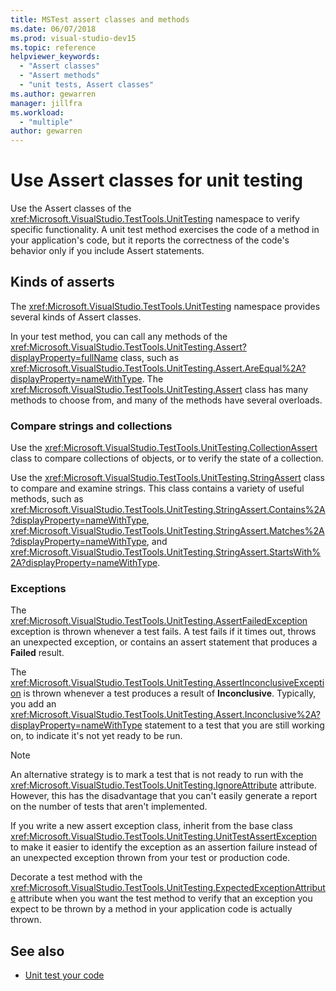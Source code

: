 ```yaml
---
title: MSTest assert classes and methods
ms.date: 06/07/2018
ms.prod: visual-studio-dev15
ms.topic: reference
helpviewer_keywords:
  - "Assert classes"
  - "Assert methods"
  - "unit tests, Assert classes"
ms.author: gewarren
manager: jillfra
ms.workload:
  - "multiple"
author: gewarren
---
```

# Use Assert classes for unit testing

Use the Assert classes of the <xref:Microsoft.VisualStudio.TestTools.UnitTesting> namespace to verify specific functionality. A unit test method exercises the code of a method in your application's code, but it reports the correctness of the code's behavior only if you include Assert statements.

## Kinds of asserts

The <xref:Microsoft.VisualStudio.TestTools.UnitTesting> namespace provides several kinds of Assert classes.

In your test method, you can call any methods of the <xref:Microsoft.VisualStudio.TestTools.UnitTesting.Assert?displayProperty=fullName> class, such as <xref:Microsoft.VisualStudio.TestTools.UnitTesting.Assert.AreEqual%2A?displayProperty=nameWithType>. The <xref:Microsoft.VisualStudio.TestTools.UnitTesting.Assert> class has many methods to choose from, and many of the methods have several overloads.

### Compare strings and collections

Use the <xref:Microsoft.VisualStudio.TestTools.UnitTesting.CollectionAssert> class to compare collections of objects, or to verify the state of a collection.

Use the <xref:Microsoft.VisualStudio.TestTools.UnitTesting.StringAssert> class to compare and examine strings. This class contains a variety of useful methods, such as <xref:Microsoft.VisualStudio.TestTools.UnitTesting.StringAssert.Contains%2A?displayProperty=nameWithType>, <xref:Microsoft.VisualStudio.TestTools.UnitTesting.StringAssert.Matches%2A?displayProperty=nameWithType>, and <xref:Microsoft.VisualStudio.TestTools.UnitTesting.StringAssert.StartsWith%2A?displayProperty=nameWithType>.

### Exceptions

The <xref:Microsoft.VisualStudio.TestTools.UnitTesting.AssertFailedException> exception is thrown whenever a test fails. A test fails if it times out, throws an unexpected exception, or contains an assert statement that produces a **Failed** result.

The <xref:Microsoft.VisualStudio.TestTools.UnitTesting.AssertInconclusiveException> is thrown whenever a test produces a result of **Inconclusive**. Typically, you add an <xref:Microsoft.VisualStudio.TestTools.UnitTesting.Assert.Inconclusive%2A?displayProperty=nameWithType> statement to a test that you are still working on, to indicate it's not yet ready to be run.

> [!NOTE]
> An alternative strategy is to mark a test that is not ready to run with the <xref:Microsoft.VisualStudio.TestTools.UnitTesting.IgnoreAttribute> attribute. However, this has the disadvantage that you can't easily generate a report on the number of tests that aren't implemented.

If you write a new assert exception class, inherit from the base class <xref:Microsoft.VisualStudio.TestTools.UnitTesting.UnitTestAssertException> to make it easier to identify the exception as an assertion failure instead of an unexpected exception thrown from your test or production code.

Decorate a test method with the <xref:Microsoft.VisualStudio.TestTools.UnitTesting.ExpectedExceptionAttribute> attribute when you want the test method to verify that an exception you expect to be thrown by a method in your application code is actually thrown.

## See also

- [Unit test your code](../test/unit-test-your-code.md)